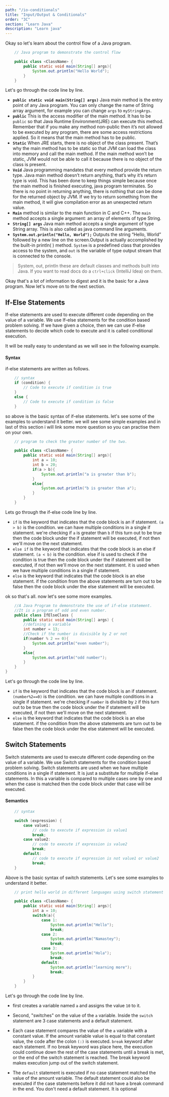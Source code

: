 ```yaml
---
path: "/io-conditionals"
title: "Input/Output & Conditionals"
order: "3C"
section: "Learn Java"
description: "Learn java"
---
```


Okay so let's learn about the control flow of a Java program.

```java
    // Java program to demonstrate the control flow

    public class <ClassName> {
        public static void main(String[] args){
            System.out.println("Hello World");
        }
    }
```

Let's go through the code line by line.

- **``public static void main(String[] args)``** Java main method is the entry point of any Java program. You can only change the name of String array argument, for example you can change ``args`` to ``myStringArgs``.
- **``public``** This is the access modifier of the main method. It has to be ``public`` so that Java Runtime Environment(JRE) can execute this method. Remember that if you make any method non-public then it’s not allowed to be executed by any program, there are some access restrictions applied. So it means that the main method has to be public.
- **``Static``** When JRE starts, there is no object of the class present. That’s why the main method has to be static so that JVM can load the class into memory and call the main method. If the main method won’t be static, JVM would not be able to call it because there is no object of the class is present.
- **``Void``** Java programming mandates that every method provide the return type. Java main method doesn’t return anything, that’s why it’s return type is void. This has been done to keep things simple because once the main method is finished executing, java program terminates. So there is no point in returning anything, there is nothing that can be done for the returned object by JVM. If we try to return something from the main method, it will give compilation error as an unexpected return value.
- **``Main``** method is similar to the main function in C and C++.
The ``main`` method accepts a single argument: an array of elements of type String.
- **``String[] args``** Java main method accepts a single argument of type String array. This is also called as java command line arguments.
- **``System.out.println("Hello, World");``** Outputs the string “Hello, World” followed by a new line on the screen.Output is actually accomplished by the built-in println( ) method. ``System`` is a predefined class that provides access to the system, and ``out`` is the variable of type output stream that is connected to the console.

> System, out, println these are default classes and methods built into Java. If you want to read docs do a `ctrl+click` (IntelliJ Idea) on them.
> 
Okay that's a lot of information to digest and it is the basic for a Java program. Now let's move on to the next section.

## **If-Else Statements**

If-else statements are used to execute different code depending on the value of a variable. We use If-else statements for the condition based problem solving. If we have given a choice, then we can use if-else statements to decide which code to execute and it is called conditional execution.

It will be really easy to understand as we will see in the following example.

#### Syntax

if-else statements are written as follows.

```java
    // syntax
    if (condition) {
        // Code to execute if condition is true
    }
    else {
        // Code to execute if condition is false
    }
```

so above is the basic syntax of if-else statements. let's see some of the examples to understand it better.
we will see some simple examples and in last of this section i will link some more question so you can practise them on your own.

```java
    // program to check the greater number of the two.

    public class <ClassName> {
        public static void main(String[] args){
            int a = 10;
            int b = 20;
            if(a > b){
                System.out.println("a is greater than b");
            }
            else{
                System.out.println("b is greater than a");
            }
        }
    }
```

Lets go through the if-else code line by line.

- `if` is the keyword that indicates that the code block is an if statement. `(a > b)` is the condition. we can have multiple conditions in a single if statement. we're checking if `a` is greater than `b` if this turn out to be true then the code block under the if statement will be executed, if not then we'll move on the next statement.
- `else if` is the keyword that indicates that the code block is an else if statement. `(a < b)` is the condition. else if is used to check if the condition is true then the code block under the if statement will be executed, if not then we'll move on the next statement. it is used when we have multiple conditions in a single if statement.
- `else` is the keyword that indicates that the code block is an else statement. if the condition from the above statements are turn out to be false then the code block under the else statement will be executed.

ok so that's all. now let's see some more examples.

```java
    //A Java Program to demonstrate the use of if-else statement.  
    //It is a program of odd and even number.  
    public class IfElseClass {  
        public static void main(String[] args) {  
        //defining a variable  
        int number = 13;  
        //Check if the number is divisible by 2 or not  
        if(number % 2 == 0){  
            System.out.println("even number");  
        }
        else{  
            System.out.println("odd number");  
        }  
    }  
}  
```

Let's go through the code line by line.

- `if` is the keyword that indicates that the code block is an if statement. `(number%2==0)` is the condition. we can have multiple conditions in a single if statement. we're checking if  ``number`` is divisible by ``2``  if this turn out to be true then the code block under the if statement will be executed, if not then we'll move on the next statement.
- `else` is the keyword that indicates that the code block is an else statement. if the condition from the above statements are turn out to be false then the code block under the else statement will be executed.


## **Switch Statements**

Switch statements are used to execute different code depending on the value of a variable. We use Switch statements for the condition based problem solving. Switch statements are used when we have multiple conditions in a single if statement. It is just a substitute for multiple if-else statements. In this a variable is compared to multiple cases one by one and when the case is matched then the code block under that case will be executed.

#### Semantics

```java
    // syntax

    switch (expression) {
        case value1:
            // code to execute if expression is value1
            break;
        case value2:
            // code to execute if expression is value2
            break;
        default:
            // code to execute if expression is not value1 or value2
            break;
    }
```

Above is the basic syntax of switch statements. Let's see some examples to understand it better.

```java
    // print hello world in different languages using switch statement

    public class <ClassName> {
        public static void main(String[] args){
            int a = 10;
            switch(a){
                case 1:
                    System.out.println("Hello");
                    break;
                case 2:
                    System.out.println("Namastey");
                    break;
                case 3:
                    System.out.println("Hola");
                    break;
                default:
                    System.out.println("learning more");
                    break;
            }
        }
    }
```

Let's go through the code line by line. 




 - first creates a variable named `a` and assigns the value `10` to it.

 - Second, "switches" on the value of the `a` variable. Inside the `switch` statement are 3 case statements and a default statement.

 - Each case statement compares the value of the `a` variable with a constant value. If the amount variable value is equal to that constant value, the code after the colon `(:)` is executed. `break` keyword after each statement. If no break keyword was place here, the execution could continue down the rest of the case statements until a break is met, or the end of the switch statement is reached. The break keyword makes execution jump out of the switch statement.

 - The `default` statement is executed if no case statement matched the value of the amount variable. The default statement could also be executed if the case statements before it did not have a break command in the end. You don't need a default statement. It is optional

